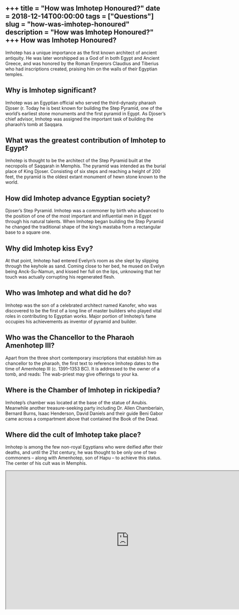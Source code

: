 +++
title = "How was Imhotep Honoured?"
date = 2018-12-14T00:00:00
tags = ["Questions"]
slug = "how-was-imhotep-honoured"
description = "How was Imhotep Honoured?"
+++
How was Imhotep Honoured?
-------------------------

Imhotep has a unique importance as the first known architect of ancient antiquity. He was later worshipped as a God of in both Egypt and Ancient Greece, and was honored by the Roman Emperors Claudius and Tiberius who had inscriptions created, praising him on the walls of their Egyptian temples.

Why is Imhotep significant?
---------------------------

Imhotep was an Egyptian official who served the third-dynasty pharaoh Djoser (r. Today he is best known for building the Step Pyramid, one of the world’s earliest stone monuments and the first pyramid in Egypt. As Djoser’s chief advisor, Imhotep was assigned the important task of building the pharaoh’s tomb at Saqqara.

What was the greatest contribution of Imhotep to Egypt?
-------------------------------------------------------

Imhotep is thought to be the architect of the Step Pyramid built at the necropolis of Saqqarah in Memphis. The pyramid was intended as the burial place of King Djoser. Consisting of six steps and reaching a height of 200 feet, the pyramid is the oldest extant monument of hewn stone known to the world.

How did Imhotep advance Egyptian society?
-----------------------------------------

Djoser’s Step Pyramid. Imhotep was a commoner by birth who advanced to the position of one of the most important and influential men in Egypt through his natural talents. When Imhotep began building the Step Pyramid he changed the traditional shape of the king’s mastaba from a rectangular base to a square one.

Why did Imhotep kiss Evy?
-------------------------

At that point, Imhotep had entered Evelyn’s room as she slept by slipping through the keyhole as sand. Coming close to her bed, he mused on Evelyn being Anck-Su-Namun, and kissed her full on the lips, unknowing that her touch was actually corrupting his regenerated flesh.

Who was Imhotep and what did he do?
-----------------------------------

Imhotep was the son of a celebrated architect named Kanofer, who was discovered to be the first of a long line of master builders who played vital roles in contributing to Egyptian works. Major portion of Imhotep’s fame occupies his achievements as inventor of pyramid and builder.

Who was the Chancellor to the Pharaoh Amenhotep III?
----------------------------------------------------

Apart from the three short contemporary inscriptions that establish him as chancellor to the pharaoh, the first text to reference Imhotep dates to the time of Amenhotep III (c. 1391–1353 BC). It is addressed to the owner of a tomb, and reads: The wab-priest may give offerings to your ka.

Where is the Chamber of Imhotep in rickipedia?
----------------------------------------------

Imhotep’s chamber was located at the base of the statue of Anubis. Meanwhile another treasure-seeking party including Dr. Allen Chamberlain, Bernard Burns, Isaac Henderson, David Daniels and their guide Beni Gabor came across a compartment above that contained the Book of the Dead.

Where did the cult of Imhotep take place?
-----------------------------------------

Imhotep is among the few non-royal Egyptians who were deified after their deaths, and until the 21st century, he was thought to be only one of two commoners – along with Amenhotep, son of Hapu – to achieve this status. The center of his cult was in Memphis.

<iframe allow="accelerometer; autoplay; clipboard-write; encrypted-media; gyroscope; picture-in-picture" allowfullscreen="" class="__youtube_prefs__  epyt-is-override  no-lazyload" data-no-lazy="1" data-origheight="433" data-origwidth="770" data-skipgform_ajax_framebjll="" height="433" id="_ytid_12258" loading="lazy" src="https://www.youtube.com/embed/LYCz4nwky8Y?enablejsapi=1&autoplay=0&cc_load_policy=0&cc_lang_pref=&iv_load_policy=1&loop=0&modestbranding=0&rel=1&fs=1&playsinline=0&autohide=2&theme=dark&color=red&controls=1&" title="YouTube player" width="770"></iframe>